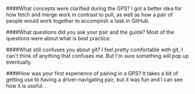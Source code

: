 
####What concepts were clarified during the GPS?
I got a better idea for how fetch and merge work in contrast to pull, as well as how a pair of people would work together to accomplish a task in GitHub. 

####What questions did you ask your pair and the guide?
Most of the questions were about what is best practice.

####What still confuses you about git?
I feel pretty comfortable with git, I can't think of anything that confuses me. But I'm sure something will pop up eventually.

####How was your first experience of pairing in a GPS?
It takes a bit of getting use to having a driver-navigating pair, but it was fun and I can see how it is useful.
